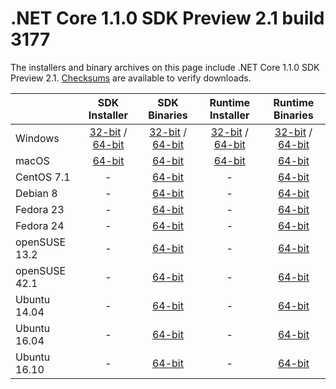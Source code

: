 # .NET Core 1.1.0 SDK Preview 2.1 build 3177

The installers and binary archives on this page include .NET Core 1.1.0 SDK Preview 2.1. [Checksums](https://builds.dotnet.microsoft.com/dotnet/checksums/1.1.0-SDK-Preview-2.1-3177-SHA.txt) are available to verify downloads.

|                         | SDK Installer                                        | SDK Binaries                                        | Runtime Installer | Runtime Binaries |
| ----------------------- | :----------------------------------------------: | :----------------------------------------------:| :--: | :--: |
| Windows                 | [32-bit](https://go.microsoft.com/fwlink/?LinkID=834981) / [64-bit](https://go.microsoft.com/fwlink/?LinkID=835014)  | [32-bit](https://go.microsoft.com/fwlink/?LinkID=834993) / [64-bit](https://go.microsoft.com/fwlink/?LinkID=834991) | [32-bit](https://go.microsoft.com/fwlink/?LinkID=835012) / [64-bit](https://go.microsoft.com/fwlink/?LinkID=835009) | [32-bit](https://go.microsoft.com/fwlink/?LinkID=835030) / [64-bit](https://go.microsoft.com/fwlink/?LinkID=835028) |
| macOS                   | [64-bit](https://go.microsoft.com/fwlink/?LinkID=835011)  | [64-bit](https://go.microsoft.com/fwlink/?LinkID=834982)                          | [64-bit](https://go.microsoft.com/fwlink/?LinkID=834996) | [64-bit](https://go.microsoft.com/fwlink/?LinkID=835010) |
| CentOS 7.1              | -                                                         | [64-bit](https://go.microsoft.com/fwlink/?LinkID=835019)                          | - | [64-bit](https://go.microsoft.com/fwlink/?LinkID=835016) |
| Debian 8                | -                                                         | [64-bit](https://go.microsoft.com/fwlink/?LinkID=835021)                          | - | [64-bit](https://go.microsoft.com/fwlink/?LinkID=835018) |
| Fedora 23               | -                                                         | [64-bit](https://go.microsoft.com/fwlink/?LinkID=835023)                          | - | [64-bit](https://go.microsoft.com/fwlink/?LinkID=834995) |
| Fedora 24               | -                                                         | [64-bit](https://go.microsoft.com/fwlink/?LinkID=835025)                          | - | [64-bit](https://go.microsoft.com/fwlink/?LinkID=834997) |
| openSUSE 13.2           | -                                                         | [64-bit](https://go.microsoft.com/fwlink/?LinkID=835027)                          | - | [64-bit](https://go.microsoft.com/fwlink/?LinkID=835005) |
| openSUSE 42.1           | -                                                         | [64-bit](https://go.microsoft.com/fwlink/?LinkID=835029)                          | - | [64-bit](https://go.microsoft.com/fwlink/?LinkID=835008`) |
| Ubuntu 14.04            | -                                                         | [64-bit](https://go.microsoft.com/fwlink/?LinkID=834989)                          | - | [64-bit](https://go.microsoft.com/fwlink/?LinkID=835026) |
| Ubuntu 16.04            | -                                                         | [64-bit](https://go.microsoft.com/fwlink/?LinkID=834985)                          | - | [64-bit](https://go.microsoft.com/fwlink/?LinkID=835022) |
| Ubuntu 16.10            | -                                                         | [64-bit](https://go.microsoft.com/fwlink/?LinkID=834987)                          | - | [64-bit](https://go.microsoft.com/fwlink/?LinkID=835024) |
